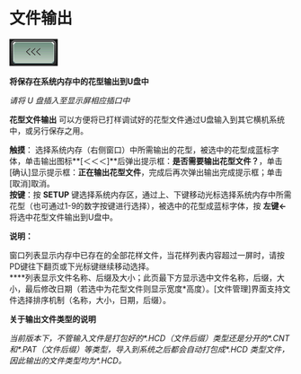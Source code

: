 # 文件输出

![](../.gitbook/assets/b2%20%281%29.PNG)

**将保存在系统内存中的花型输出到U盘中**

_请将 U 盘插入至显示屏相应插口中_

**花型文件输出** 可以方便将已打样调试好的花型文件通过U盘输入到其它横机系统中，或另行保存之用。

**触摸**： 选择系统内存（右侧窗口）中所需输出的花型，被选中的花型成蓝标字体，单击输出图标**\[＜＜＜\]**后弹出提示框：**是否需要输出花型文件？**，单击\[确认\]显示提示框：**正在输出花型文件**，完成后再次弹出输出完成提示框；单击\[取消\]取消。  
**按键**：按 **SETUP** 键选择系统内存区，通过上、下键移动光标选择系统内存中所需花型（也可通过1-9的数字按键进行选择），被选中的花型成蓝标字体，按 **左键←** 将选中花型文件输出到U盘中。

**说明：**

窗口列表显示内存中已存在的全部花样文件，当花样列表内容超过一屏时，请按PD键往下翻页或下光标键继续移动选择。  
****列表显示文件名称、后缀及大小；此页最下方显示选中文件名称，后缀，大小，最后修改日期（若选中为花型文件则显示宽度\*高度）。\[文件管理\]界面支持文件选择排序机制（名称，大小，日期，后缀）。

**关于输出文件类型的说明**

_当前版本下，不管输入文件是打包好的\*.HCD（文件后缀）类型还是分开的\*.CNT和\*.PAT（文件后缀）等类型，导入到系统之后都会自动打包成\*.HCD 类型文件，因此输出的文件类型均为\*.HCD。_

